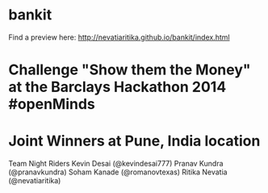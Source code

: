 bankit
======

Find a preview here:
http://nevatiaritika.github.io/bankit/index.html

Challenge "Show them the Money" at the Barclays Hackathon 2014 #openMinds
======

Joint Winners at Pune, India location
======

Team Night Riders
Kevin Desai (@kevindesai777) Pranav Kundra (@pranavkundra) Soham Kanade (@romanovtexas) Ritika Nevatia (@nevatiaritika)



